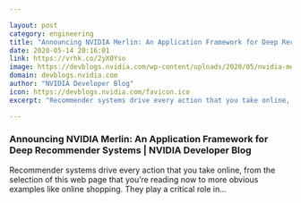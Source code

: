 ```yaml
---

layout: post
category: engineering
title: "Announcing NVIDIA Merlin: An Application Framework for Deep Recommender Systems"
date: 2020-05-14 20:16:01
link: https://vrhk.co/2yX0Yso
image: https://devblogs.nvidia.com/wp-content/uploads/2020/05/nvidia-merlin-architecture-3.png
domain: devblogs.nvidia.com
author: "NVIDIA Developer Blog"
icon: https://devblogs.nvidia.com/favicon.ico
excerpt: "Recommender systems drive every action that you take online, from the selection of this web page that you’re reading now to more obvious examples like online shopping. They play a critical role in…"

---
```


### Announcing NVIDIA Merlin: An Application Framework for Deep Recommender Systems | NVIDIA Developer Blog

Recommender systems drive every action that you take online, from the selection of this web page that you’re reading now to more obvious examples like online shopping. They play a critical role in…